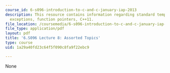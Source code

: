 ```yaml
---
course_id: 6-s096-introduction-to-c-and-c-january-iap-2013
description: This resource contains information regarding standard template library,
  exceptions, function pointers, C++11.
file_location: /coursemedia/6-s096-introduction-to-c-and-c-january-iap-2013/1a29a40fd23c64f5f090c8fa9f22ebc9_MIT6_S096_IAP13_lec8.pdf
file_type: application/pdf
layout: pdf
title: '6.S096 Lecture 8: Assorted Topics'
type: course
uid: 1a29a40fd23c64f5f090c8fa9f22ebc9

---
```

None